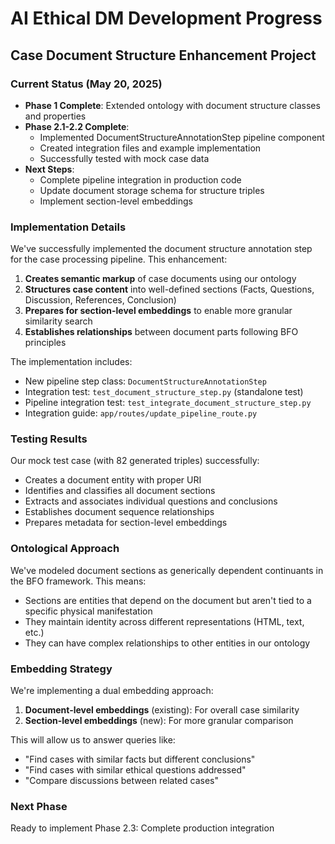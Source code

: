 # AI Ethical DM Development Progress

## Case Document Structure Enhancement Project

### Current Status (May 20, 2025)
- **Phase 1 Complete**: Extended ontology with document structure classes and properties
- **Phase 2.1-2.2 Complete**: 
  - Implemented DocumentStructureAnnotationStep pipeline component
  - Created integration files and example implementation
  - Successfully tested with mock case data
- **Next Steps**:
  - Complete pipeline integration in production code
  - Update document storage schema for structure triples
  - Implement section-level embeddings

### Implementation Details

We've successfully implemented the document structure annotation step for the case processing pipeline. This enhancement:

1. **Creates semantic markup** of case documents using our ontology
2. **Structures case content** into well-defined sections (Facts, Questions, Discussion, References, Conclusion)
3. **Prepares for section-level embeddings** to enable more granular similarity search
4. **Establishes relationships** between document parts following BFO principles

The implementation includes:

- New pipeline step class: `DocumentStructureAnnotationStep`
- Integration test: `test_document_structure_step.py` (standalone test)
- Pipeline integration test: `test_integrate_document_structure_step.py`
- Integration guide: `app/routes/update_pipeline_route.py`

### Testing Results

Our mock test case (with 82 generated triples) successfully:
- Creates a document entity with proper URI
- Identifies and classifies all document sections
- Extracts and associates individual questions and conclusions
- Establishes document sequence relationships
- Prepares metadata for section-level embeddings

### Ontological Approach

We've modeled document sections as generically dependent continuants in the BFO framework. This means:
- Sections are entities that depend on the document but aren't tied to a specific physical manifestation
- They maintain identity across different representations (HTML, text, etc.)
- They can have complex relationships to other entities in our ontology

### Embedding Strategy

We're implementing a dual embedding approach:
1. **Document-level embeddings** (existing): For overall case similarity
2. **Section-level embeddings** (new): For more granular comparison

This will allow us to answer queries like:
- "Find cases with similar facts but different conclusions"
- "Find cases with similar ethical questions addressed"
- "Compare discussions between related cases"

### Next Phase

Ready to implement Phase 2.3: Complete production integration
